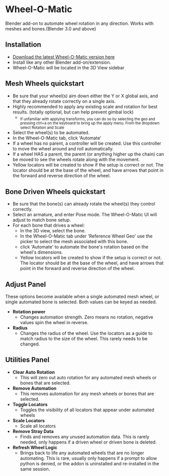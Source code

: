 # Wheel-O-Matic
Blender add-on to automate wheel rotation in any direction. Works with meshes and bones.(Blender 3.0 and above)

## Installation
- [Download the latest Wheel-O-Matic version here](https://github.com/TechArtToolBox/wheel-o-matic/blob/main/wheel_o_matic_v1.0.0.zip)
- Install like any other Blender add-on/extension.
- Wheel-O-Matic will be located in the 3D View sidebar


## Mesh Wheels quickstart
- Be sure that your wheel(s) aim down either the Y or X global axis, and that they already rotate correctly on a single axis.
- Highly recommended to apply any existing scale and rotation for best results. (totally optional, but can help prevent gimbal lock)
  - <sub>If unfamiliar with applying transforms, you can do so by selecting the geo and pressing ctrl+a on the keyboard to bring up the apply menu. From the dropdown select Rotation and Scale</sub>
- Select the wheel(s) to be automated.
- In the Wheel-O-Matic tab, click 'Automate'
- If a wheel has no parent, a controller will be created. Use this controller to move the wheel around and roll automatically.
- If a wheel HAS a parent, the parent (or anything higher up the chain) can be moved to see the wheels rotate along with the movement.
- Yellow locators will be created to show if the setup is correct or not. The locator should be at the base of the wheel, and have arrows that point in the forward and reverse direction of the wheel.

## Bone Driven Wheels quickstart
- Be sure that the bone(s) can already rotate the wheel(s) they control correctly.
- Select an armature, and enter Pose mode. The Wheel-O-Matic UI will adjust to match bone setup.
- For each bone that drives a wheel:
  - In the 3D view, select the bone.
  - In the Wheel-O-Matic tab under 'Reference Wheel Geo' use the picker to select the mesh associated with this bone.
  - click 'Automate' to automate the bone's rotation based on the wheel's dimensions.
  - Yellow locators will be created to show if the setup is correct or not. The locator should be at the base of the wheel, and have arrows that point in the forward and reverse direction of the wheel.

## Adjust Panel
These options become available when a single automated mesh wheel, or single automated bone is selected. Both values can be keyed as needed.
- **Rotation power**
  - Changes automation strength. Zero means no rotation, negative values spin the wheel in reverse.
- **Radius**
  - Changes the radius of the wheel. Use the locators as a guide to match radius to the size of the wheel. This rarely needs to be changed.
  
## Utilities Panel
  - **Clear Auto Rotation**
    - This will zero out auto rotation for any automated mesh wheels or bones that are selected.
  - **Remove Automation**
    - This removes automation for any mesh wheels or bones that are selected.
  - **Toggle Locators**
    - Toggles the visibility of all locators that appear under automated wheels
  - **Scale Locators**
    - Scale all locators
  - **Remove Stray Data**
    - Finds and removes any unused automation data. This is rarely needed, only happens if a driven wheel or driven bone is deleted.
  - **Refresh Wheel Logic**
    - Brings back to life any automated wheels that are no longer automating. This is rare, usually only happens if a prompt to allow python is denied, or the addon is uninstalled and re-installed in the same session. 



